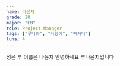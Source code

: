 ```yaml
---
name: 라윤지
grade: 20
major: "EB"
role: Project Manager
tags: ["루나와", "사랑에", "빠지다"]
luna: 4
---
```


성은 루 이름은 나윤지 
          안녕하세요 루나윤지입니다

